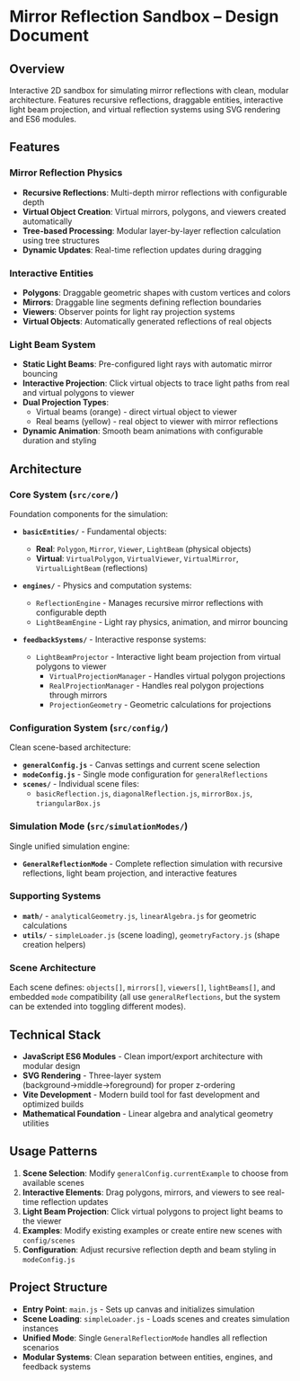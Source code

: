 # Mirror Reflection Sandbox – Design Document

## Overview

Interactive 2D sandbox for simulating mirror reflections with clean, modular architecture. Features recursive reflections, draggable entities, interactive light beam projection, and virtual reflection systems using SVG rendering and ES6 modules.

## Features

### **Mirror Reflection Physics**
- **Recursive Reflections**: Multi-depth mirror reflections with configurable depth
- **Virtual Object Creation**: Virtual mirrors, polygons, and viewers created automatically
- **Tree-based Processing**: Modular layer-by-layer reflection calculation using tree structures
- **Dynamic Updates**: Real-time reflection updates during dragging

### **Interactive Entities**
- **Polygons**: Draggable geometric shapes with custom vertices and colors
- **Mirrors**: Draggable line segments defining reflection boundaries
- **Viewers**: Observer points for light ray projection systems
- **Virtual Objects**: Automatically generated reflections of real objects

### **Light Beam System**
- **Static Light Beams**: Pre-configured light rays with automatic mirror bouncing
- **Interactive Projection**: Click virtual objects to trace light paths from real and virtual polygons to viewer
- **Dual Projection Types**: 
  - Virtual beams (orange) - direct virtual object to viewer
  - Real beams (yellow) - real object to viewer with mirror reflections
- **Dynamic Animation**: Smooth beam animations with configurable duration and styling

## Architecture

### **Core System** (`src/core/`)
Foundation components for the simulation:

- **`basicEntities/`** - Fundamental objects:
  - **Real**: `Polygon`, `Mirror`, `Viewer`, `LightBeam` (physical objects)
  - **Virtual**: `VirtualPolygon`, `VirtualViewer`, `VirtualMirror`, `VirtualLightBeam` (reflections)

- **`engines/`** - Physics and computation systems:
  - `ReflectionEngine` - Manages recursive mirror reflections with configurable depth
  - `LightBeamEngine` - Light ray physics, animation, and mirror bouncing

- **`feedbackSystems/`** - Interactive response systems:
  - `LightBeamProjector` - Interactive light beam projection from virtual polygons to viewer
    - `VirtualProjectionManager` - Handles virtual polygon projections
    - `RealProjectionManager` - Handles real polygon projections through mirrors
    - `ProjectionGeometry` - Geometric calculations for projections

### **Configuration System** (`src/config/`)
Clean scene-based architecture:

- **`generalConfig.js`** - Canvas settings and current scene selection
- **`modeConfig.js`** - Single mode configuration for `generalReflections`
- **`scenes/`** - Individual scene files:
  - `basicReflection.js`, `diagonalReflection.js`, `mirrorBox.js`, `triangularBox.js`

### **Simulation Mode** (`src/simulationModes/`)
Single unified simulation engine:

- **`GeneralReflectionMode`** - Complete reflection simulation with recursive reflections, light beam projection, and interactive features

### **Supporting Systems**
- **`math/`** - `analyticalGeometry.js`, `linearAlgebra.js` for geometric calculations
- **`utils/`** - `simpleLoader.js` (scene loading), `geometryFactory.js` (shape creation helpers)

### **Scene Architecture**
Each scene defines: `objects[]`, `mirrors[]`, `viewers[]`, `lightBeams[]`, and embedded `mode` compatibility (all use `generalReflections`, but the system can be extended into toggling different modes).

## Technical Stack

- **JavaScript ES6 Modules** - Clean import/export architecture with modular design
- **SVG Rendering** - Three-layer system (background→middle→foreground) for proper z-ordering
- **Vite Development** - Modern build tool for fast development and optimized builds
- **Mathematical Foundation** - Linear algebra and analytical geometry utilities

## Usage Patterns

1. **Scene Selection**: Modify `generalConfig.currentExample` to choose from available scenes
2. **Interactive Elements**: Drag polygons, mirrors, and viewers to see real-time reflection updates  
3. **Light Beam Projection**: Click virtual polygons to project light beams to the viewer
4. **Examples**: Modify existing examples or create entire new scenes with `config/scenes`
4. **Configuration**: Adjust recursive reflection depth and beam styling in `modeConfig.js`

## Project Structure

- **Entry Point**: `main.js` - Sets up canvas and initializes simulation
- **Scene Loading**: `simpleLoader.js` - Loads scenes and creates simulation instances
- **Unified Mode**: Single `GeneralReflectionMode` handles all reflection scenarios
- **Modular Systems**: Clean separation between entities, engines, and feedback systems
